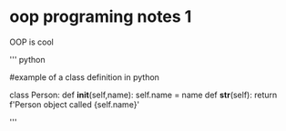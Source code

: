 # oop programing notes 1

OOP is cool

''' python

#example of a class definition in python

class Person:
    def __init__(self,name):
        self.name = name
    def __str__(self):
        return f'Person object called {self.name}'
 



'''
